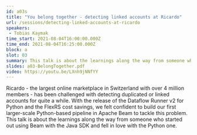 ```yaml
---
id: a03s
title: "You belong together - detecting linked accounts at Ricardo"
url: /sessions/detecting-linked-accounts-at-ricardo
speakers:
 - Tobias Kaymak
time_start: 2021-08-04T16:00:00.000Z
time_end: 2021-08-04T16:25:00.000Z
block: a
slot: 03
summary: This talk is about the learnings along the way from someone who started out using Beam with the Java SDK and fell in love with the Python one.
slides: a03-BelongTogether.pdf
video: https://youtu.be/LXnh9jNNfYY
---
```


Ricardo - the largest online marketplace in Switzerland with over 4 million members - has been challenged with detecting duplicated or linked accounts for quite a while. With the release of the Dataflow Runner v2 for Python and the FlexRS cost savings, we felt confident to build our first larger-scale Python-based pipeline in Apache Beam to tackle this problem. This talk is about the learnings along the way from someone who started out using Beam with the Java SDK and fell in love with the Python one.